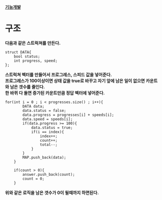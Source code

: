[**기능개발**](https://programmers.co.kr/learn/courses/30/lessons/42586?language=cpp)   
   
# 구조   
   
**다음과 같은 스트럭쳐를 만든다.**   
```
struct DATA{
	bool status;
	int progress, speed;
};
```
   
**스트럭쳐 벡터를 만들어서 프로그레스, 스피드 값을 넣어준다.**   
**프로그레스가 100이상이면 상태 값을 true로 바꾸고 자기 앞에 남은 일이 없으면 카운트와 남은 갯수를 줄인다.**   
**한 바퀴 다 돌면 증가된 카운트만큼 정답 벡터에 넣어준다.**   
```
for(int i = 0 ; i < progresses.size() ; i++){
    	DATA data;
    	data.status = false;
    	data.progress = progresses[i] + speeds[i];
    	data.speed = speeds[i];
    	if(data.progress >= 100){
    		data.status = true;
    		if(i == index){
    			index++;
    			count++;
    			total--;
    		}
    	}
    	MAP.push_back(data);
    }

    if(count > 0){
    	answer.push_back(count);
    	count = 0;
    }
```
   
**위와 같은 로직을 남은 갯수가 0이 될때까지 하면된다.**   
   
